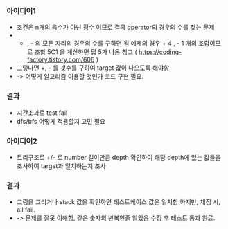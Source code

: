 ### 아이디어1
  - 조건은 n개의 음수가 아닌 정수 이므로 결국 operator의 경우의 수를 찾는 문제
  - + , - 의 모든 자리의 경우의 수를 구하면 됨 예제의 경우 + 4 , - 1 개의 조합이므로 조합 5C1 을 계산하면 답 5가 나옴 참고 ( https://coding-factory.tistory.com/606 )
  - 그렇다면 +, - 를 갯수를 구하여 target 값이 나오도록 해야함
  - -> 어떻게 알고리즘 이용할 것인가 코드 구현 필요. 
### 결과
  - 시간초과로 test fail
  - dfs/bfs 어떻게 적용할지 고민 필요 

### 아이디어2
  - 트리구조로 +/- 로 number 길이만큼 depth 확인하여 해당 depth에 있는 값들을 조사하여 target과 일치하는지 조사 
### 결과
  - 그림을 그리거나 stack 값을 확인하면 테스트케이스 값은 일치함 하지만, 채점 시, all fail.
  - -> 문제를 잘못 이해함, 같은 숫자의 반복인줄 알았음 수정 후 테스트 통과 완료.

